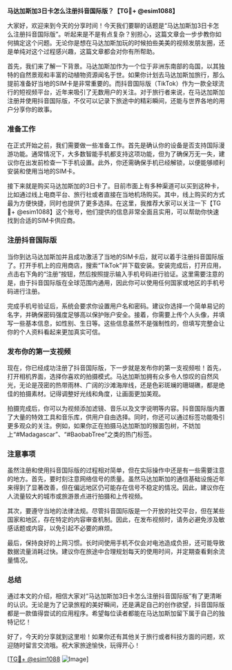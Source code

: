 **马达加斯加3日卡怎么注册抖音国际版？【TG💪+ @esim1088】**

大家好，欢迎来到今天的分享时间！今天我们要聊的话题是“马达加斯加3日卡怎么注册抖音国际版”。听起来是不是有点复杂？别担心，这篇文章会一步步教你如何搞定这个问题。无论你是想在马达加斯加玩的时候拍些美美的视频发朋友圈，还是单纯对这个过程感兴趣，这篇文章都会对你有所帮助。

首先，我们来了解一下背景。马达加斯加作为一个位于非洲东南部的岛国，以其独特的自然景观和丰富的动植物资源闻名于世。如果你计划去马达加斯加旅行，那么提前准备好当地的SIM卡是非常重要的。而抖音国际版（TikTok）作为一款全球流行的短视频平台，近年来吸引了无数用户的关注。对于旅行者来说，在马达加斯加注册并使用抖音国际版，不仅可以记录下旅途中的精彩瞬间，还能与世界各地的用户分享你的故事。

### 准备工作

在正式开始之前，我们需要做一些准备工作。首先是确认你的设备是否支持国际漫游功能。通常情况下，大多数智能手机都支持这项功能，但为了确保万无一失，建议你在出发前检查一下手机设置。此外，你还需确保手机已经解锁，以便能够顺利安装和使用当地的SIM卡。

接下来就是购买马达加斯加的3日卡了。目前市面上有多种渠道可以买到这种卡，比如通过线上电商平台、旅行社或者直接在当地机场购买。其中，线上购买的方式最为方便快捷，同时也提供了更多选择。在这里，我推荐大家可以关注一下【TG💪+ @esim1088】这个账号，他们提供的信息非常全面且实用，可以帮助你快速找到合适的SIM卡供应商。

### 注册抖音国际版

当你到达马达加斯加并且成功激活了当地的SIM卡后，就可以着手注册抖音国际版了。打开手机上的应用商店，搜索“TikTok”并下载安装。安装完成后，打开应用，点击右下角的“注册”按钮，然后按照提示输入手机号码进行验证。这里需要注意的是，由于抖音国际版在全球范围内通用，因此你可以使用任何国家或地区的手机号码进行注册。

完成手机号验证后，系统会要求你设置用户名和密码。建议你选择一个简单易记的名字，并确保密码强度足够高以保护账户安全。接着，你需要上传个人头像，并填写一些基本信息，如性别、生日等。这些信息虽然不是强制性的，但填写完整会让你的个人资料看起来更加真实可信。

### 发布你的第一支视频

现在，你已经成功注册了抖音国际版，下一步就是发布你的第一支视频啦！首先，打开相机界面，选择你喜欢的拍摄模式。马达加斯加拥有众多令人惊叹的自然风光，无论是茂密的热带雨林、广阔的沙滩海岸线，还是色彩斑斓的珊瑚礁，都是绝佳的拍摄素材。记得调整好光线和角度，让画面更加美观。

拍摄完成后，你可以为视频添加滤镜、音乐以及文字说明等内容。抖音国际版内置了大量的特效工具和音乐库，供用户自由选择。同时，你还可以通过标签功能吸引更多观众的关注。例如，如果你正在拍摄马达加斯加的猴面包树，不妨加上“#Madagascar”、“#BaobabTree”之类的热门标签。

### 注意事项

虽然注册和使用抖音国际版的过程相对简单，但在实际操作中还是有一些需要注意的地方。首先，要时刻注意网络信号的质量。虽然马达加斯加的通信基础设施近年来得到了显著改善，但在偏远地区仍可能存在信号不稳定的情况。因此，建议你在人流量较大的城市或旅游景点进行拍摄和上传视频。

其次，要遵守当地的法律法规。尽管抖音国际版是一个开放的社交平台，但在某些国家和地区，存在特定的内容审查机制。因此，在发布视频时，请务必避免涉及敏感话题或内容，以免引起不必要的麻烦。

最后，保持良好的上网习惯。长时间使用手机不仅会对电池造成负担，还可能导致数据流量消耗过快。建议你在旅途中合理规划每天的使用时间，并定期查看剩余流量情况。

### 总结

通过本文的介绍，相信大家对“马达加斯加3日卡怎么注册抖音国际版”有了更清晰的认识。无论是为了记录旅程的美好瞬间，还是满足自己的创作欲望，抖音国际版都是一款值得尝试的应用程序。希望每位读者都能在马达加斯加留下属于自己的独特记忆！

好了，今天的分享就到这里啦！如果你还有其他关于旅行或者科技方面的问题，欢迎随时留言交流哦。祝大家旅途愉快，玩得开心！

[[TG💪+ @esim1088](https://t.me/s/esim1088) ![Image](https://i.postimg.cc/4NQfJmqS/Snipaste-2025-05-13-00-14-12.png)]